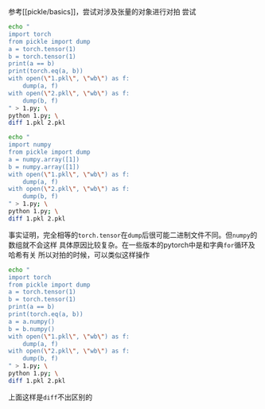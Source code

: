 参考[[pickle/basics]]，尝试对涉及张量的对象进行对拍
尝试
```sh
echo "
import torch
from pickle import dump
a = torch.tensor(1)
b = torch.tensor(1)
print(a == b)
print(torch.eq(a, b))
with open(\"1.pkl\", \"wb\") as f:
    dump(a, f)
with open(\"2.pkl\", \"wb\") as f:
    dump(b, f)
" > 1.py; \
python 1.py; \
diff 1.pkl 2.pkl

echo "
import numpy
from pickle import dump
a = numpy.array([1])
b = numpy.array([1])
with open(\"1.pkl\", \"wb\") as f:
    dump(a, f)
with open(\"2.pkl\", \"wb\") as f:
    dump(b, f)
" > 1.py; \
python 1.py; \
diff 1.pkl 2.pkl
```
事实证明，完全相等的`torch.tensor`在`dump`后很可能二进制文件不同。但`numpy`的数组就不会这样
具体原因比较复杂。在一些版本的pytorch中是和字典`for`循环及哈希有关
所以对拍的时候，可以类似这样操作
```sh
echo "
import torch
from pickle import dump
a = torch.tensor(1)
b = torch.tensor(1)
print(a == b)
print(torch.eq(a, b))
a = a.numpy()
b = b.numpy()
with open(\"1.pkl\", \"wb\") as f:
    dump(a, f)
with open(\"2.pkl\", \"wb\") as f:
    dump(b, f)
" > 1.py; \
python 1.py; \
diff 1.pkl 2.pkl
```
上面这样是`diff`不出区别的